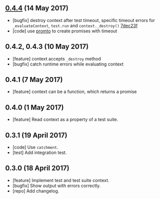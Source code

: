 <a name="0.4.4"></a>
## [0.4.4](https://github.com/Sobesednik/zoroaster/compare/v0.4.3...v0.4.4) (14 May 2017) 

- [bugfix] destroy context after test timeout, specific timeout errors for `_evaluateContext`,
`test.run` and `context._destroy()` [7dec23f](https://github.com/Sobesednik/zoroaster/commit/7dec23f)
- [code] use [promto](https://github.com/Sobesednik/promto) to create promises with timeout

## 0.4.2, 0.4.3 (10 May 2017)

- [feature] context accepts `_destroy` method
- [bugfix] catch runtime errors while evaluating context

## 0.4.1 (7 May 2017)

 - [feature] context can be a function, which returns a promise

## 0.4.0 (1 May 2017)

- [feature] Read context as a property of a test suite.

## 0.3.1 (19 April 2017)

- [code] Use `catchment`.
- [test] Add integration test.

## 0.3.0 (18 April 2017)

- [feature] Implement test and test suite context.
- [bugfix] Show output with errors correctly.
- [repo] Add changelog.
